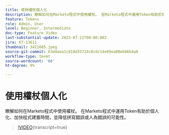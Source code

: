 ```yaml
---
title: 使用權杖個人化
description: 瞭解如何在Marketo程式中使用權杖。 在Marketo程式中運用Token有助於個人化、加快程式建置時間，並降低拼寫錯誤或人為錯誤的可能性。
feature: Tokens
role: Admin, User
level: Beginner, Intermediate
doc-type: Feature Video
last-substantial-update: 2023-07-21T00:00:00Z
jira: KT-13611
thumbnail: 3421605.jpeg
source-git-commit: 63d4aea1c818d35724c0cdc14e69ea00eb06b4a0
workflow-type: tm+mt
source-wordcount: '66'
ht-degree: 0%

---
```



# 使用權杖個人化

瞭解如何在Marketo程式中使用權杖。 在Marketo程式中運用Token有助於個人化、加快程式建置時間，並降低拼寫錯誤或人為錯誤的可能性。

>[!VIDEO](https://video.tv.adobe.com/v/3421605/?learn=on){transcript=true}
